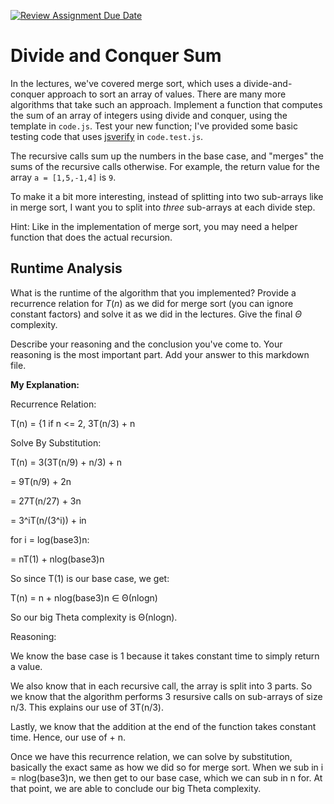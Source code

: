 [![Review Assignment Due Date](https://classroom.github.com/assets/deadline-readme-button-24ddc0f5d75046c5622901739e7c5dd533143b0c8e959d652212380cedb1ea36.svg)](https://classroom.github.com/a/E1vcEWuv)
# Divide and Conquer Sum

In the lectures, we've covered merge sort, which uses a divide-and-conquer
approach to sort an array of values. There are many more algorithms that take
such an approach. Implement a function that computes the sum of an array of
integers using divide and conquer, using the template in `code.js`. Test your
new function; I've provided some basic testing code that uses
[jsverify](https://jsverify.github.io/) in `code.test.js`.

The recursive calls sum up the numbers in the base case, and "merges" the sums
of the recursive calls otherwise. For example, the return value for the array `a
= [1,5,-1,4]` is `9`.

To make it a bit more interesting, instead of splitting into two sub-arrays like
in merge sort, I want you to split into *three* sub-arrays at each divide step.

Hint: Like in the implementation of merge sort, you may need a helper function
that does the actual recursion.

## Runtime Analysis

What is the runtime of the algorithm that you implemented? Provide a recurrence
relation for $T(n)$ as we did for merge sort (you can ignore constant factors)
and solve it as we did in the lectures. Give the final $\Theta$ complexity.

Describe your reasoning and the conclusion you've come to. Your reasoning is the
most important part. Add your answer to this markdown file.

**My Explanation:**

Recurrence Relation:

T(n) = {1 if n <= 2, 3T(n/3) + n


Solve By Substitution:

T(n) = 3(3T(n/9) + n/3) + n

= 9T(n/9) + 2n

= 27T(n/27) + 3n

= 3^iT(n/(3^i)) + in

for i = log(base3)n:

= nT(1) + nlog(base3)n

So since T(1) is our base case, we get:

T(n) = n + nlog(base3)n ∈ Θ(nlogn)

So our big Theta complexity is Θ(nlogn).


Reasoning:

We know the base case is 1 because it takes constant time to simply return a value.

We also know that in each recursive call, the array is split into 3 parts. So we know that the algorithm performs 3 resursive calls on sub-arrays of size n/3. This explains our use of 3T(n/3).

Lastly, we know that the addition at the end of the function takes constant time. Hence, our use of + n.

Once we have this recurrence relation, we can solve by substitution, basically the exact same as how we did so for merge sort. When we sub in i = nlog(base3)n, we then get to our base case, which we can sub in n for. At that point, we are able to conclude our big Theta complexity.
